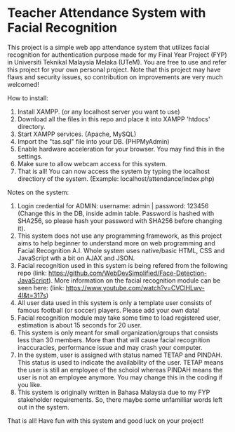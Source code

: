 # Teacher Attendance System with Facial Recognition
This project is a simple web app attendance system that utilizes facial recognition for authentication purpose made for my Final Year Project (FYP) in Universiti Teknikal Malaysia Melaka (UTeM). You are free to use and refer this project for your own personal project. Note that this project may have flaws and security issues, so contribution on improvements are very much welcomed!

How to install:
1) Install XAMPP. (or any localhost server you want to use)
2) Download all the files in this repo and place it into XAMPP 'htdocs' directory.
3) Start XAMPP services. (Apache, MySQL)
4) Import the "tas.sql" file into your DB. (PHPMyAdmin)
5) Enable hardware acceleration for your browser. You may find this in the settings.
6) Make sure to allow webcam access for this system.
7) That is all! You can now access the system by typing the localhost directiory of the system. (Example: localhost/attendance/index.php)

Notes on the system:
1) Login credential for ADMIN: username: admin | password: 123456 (Change this in the DB, inside admin table. Password is hashed with SHA256, so please hash your password with SHA256 before changing it).
2) This system does not use any programming framework, as this project aims to help beginner to understand more on web programming and Facial Recognition A.I. Whole system uses native/basic HTML, CSS and JavaScript wth a bit on AJAX and JSON.
3) Facial recognition used in this system is being refered from the following repo (link: https://github.com/WebDevSimplified/Face-Detection-JavaScript). More information on the facial recognition module can be seen here: (link: https://www.youtube.com/watch?v=CVClHLwv-4I&t=317s)
4) All user data used in this system is only a template user consists of famous football (or soccer) players. Please add your own data!
5) Facial recognition module may take some time to load registered user, estimation is about 15 seconds for 20 user.
6) This system is only meant for small organization/groups that consists less than 30 members. More than that will cause facial recognition inaccuracies, performance issue and may crash your computer.
7) In the system, user is assigned with status named TETAP and PINDAH. This status is used to indicate the availability of the user. TETAP means the user is still an employee of the schoiol whereas PINDAH means the user is not an employee anymore. You may change this in the coding if you like.
8) This system is originally written in Bahasa Malaysia due to my FYP stakeholder requirements. So, there maybe some unfamilliar words left out in the system.

That is all! Have fun with this system and good luck on your project!
